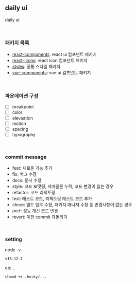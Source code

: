 ## daily ui

daily ui

<br />

### 패키지 목록

- [react-components](https://github.com/chan9yu/daily-design-system/tree/master/packages/react-components): react ui 컴포넌트 패키지
- [react-icons](https://github.com/chan9yu/daily-design-system/tree/master/packages/react-icons): react icon 컴포넌트 패키지
- [styles](https://github.com/chan9yu/daily-design-system/tree/master/packages/styles): 공통 스타일 패키지
- [vue-components](https://github.com/chan9yu/daily-design-system/tree/master/packages/vue-components): vue ui 컴포넌트 패키지

<br />

### 파운데이션 구성

- [ ] breakpoint
- [ ] color
- [ ] elevaation
- [ ] motion
- [ ] spacing
- [ ] typography

<br />

### commit message

- feat: 새로운 기능 추가
- fix: 버그 수정
- docs: 문서 수정
- style: 코드 포맷팅, 세미콜론 누락, 코드 변경이 없는 경우
- refactor: 코드 리팩토링
- test: 테스트 코드, 리팩토링 테스트 코드 추가
- chore: 빌드 업무 수정, 패키지 매니저 수정 등 변경사항이 없는 경우
- perf: 성능 개선 코드 변경
- revert: 이전 commit 되돌리기

<br />

### setting

node -v

```
v18.12.1
```

etc...

```
chmod +x .husky/...
```
